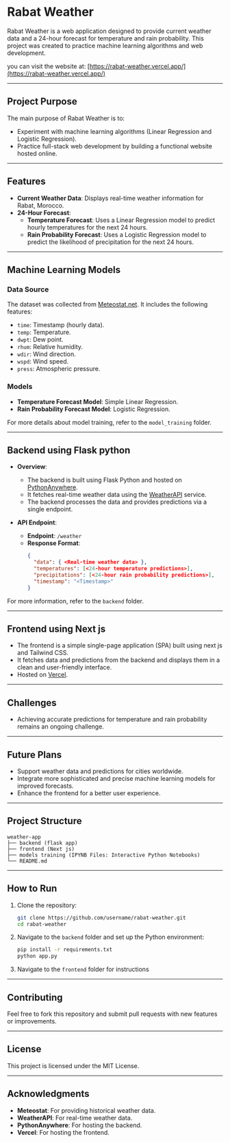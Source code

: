 # Rabat Weather

Rabat Weather is a web application designed to provide current weather data and a 24-hour forecast for temperature and rain probability. This project was created to practice machine learning algorithms and web development.

you can visit the website at: [https://rabat-weather.vercel.app/](https://rabat-weather.vercel.app/)

---

## Project Purpose

The main purpose of Rabat Weather is to:

- Experiment with machine learning algorithms (Linear Regression and Logistic Regression).
- Practice full-stack web development by building a functional website hosted online.

---

## Features

- **Current Weather Data**: Displays real-time weather information for Rabat, Morocco.
- **24-Hour Forecast**:
  - **Temperature Forecast**: Uses a Linear Regression model to predict hourly temperatures for the next 24 hours.
  - **Rain Probability Forecast**: Uses a Logistic Regression model to predict the likelihood of precipitation for the next 24 hours.

---

## Machine Learning Models

### Data Source

The dataset was collected from [Meteostat.net](https://meteostat.net). It includes the following features:

- `time`: Timestamp (hourly data).
- `temp`: Temperature.
- `dwpt`: Dew point.
- `rhum`: Relative humidity.
- `wdir`: Wind direction.
- `wspd`: Wind speed.
- `press`: Atmospheric pressure.

### Models

- **Temperature Forecast Model**: Simple Linear Regression.
- **Rain Probability Forecast Model**: Logistic Regression.

For more details about model training, refer to the `model_training` folder.

---

## Backend using Flask python

- **Overview**:

  - The backend is built using Flask Python and hosted on [PythonAnywhere](https://www.pythonanywhere.com/).
  - It fetches real-time weather data using the [WeatherAPI](https://www.weatherapi.com/) service.
  - The backend processes the data and provides predictions via a single endpoint.

- **API Endpoint**:

  - **Endpoint**: `/weather`
  - **Response Format**:
    ```json
    {
      "data": { <Real-time weather data> },
      "temperatures": [<24-hour temperature predictions>],
      "precipitations": [<24-hour rain probability predictions>],
      "timestamp": "<Timestamp>"
    }
    ```

For more information, refer to the `backend` folder.

---

## Frontend using Next js

- The frontend is a simple single-page application (SPA) built using next js and Tailwind CSS.
- It fetches data and predictions from the backend and displays them in a clean and user-friendly interface.
- Hosted on [Vercel](https://vercel.com/).

---

## Challenges

- Achieving accurate predictions for temperature and rain probability remains an ongoing challenge.

---

## Future Plans

- Support weather data and predictions for cities worldwide.
- Integrate more sophisticated and precise machine learning models for improved forecasts.
- Enhance the frontend for a better user experience.

---

## Project Structure

```
weather-app
├── backend (flask app)
├── frontend (Next js)
├── models training (IPYNB Files: Interactive Python Notebooks)
└── README.md
```

---

## How to Run

1. Clone the repository:

   ```bash
   git clone https://github.com/username/rabat-weather.git
   cd rabat-weather
   ```

2. Navigate to the `backend` folder and set up the Python environment:

   ```bash
   pip install -r requirements.txt
   python app.py
   ```

3. Navigate to the `frontend` folder for instructions

---

## Contributing

Feel free to fork this repository and submit pull requests with new features or improvements.

---

## License

This project is licensed under the MIT License.

---

## Acknowledgments

- **Meteostat**: For providing historical weather data.
- **WeatherAPI**: For real-time weather data.
- **PythonAnywhere**: For hosting the backend.
- **Vercel**: For hosting the frontend.

